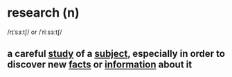 # research (n)

/rɪˈsɜːtʃ/ or /ˈriːsɜːtʃ/

## a careful [study](../s/study-n.md#a-piece-of-research-that-examines-a-subject-or-question-in-detail) of a [subject](../s/subject-n.md#an-area-of-knowledge-studied-in-a-school-college-etc), especially in order to discover new [facts](../f/fact-n.md#a-thing-that-is-known-to-be-true-especially-when-it-can-be-proved) or [information](../i/information-n.md#facts-or-details-about-somebodysomething) about it